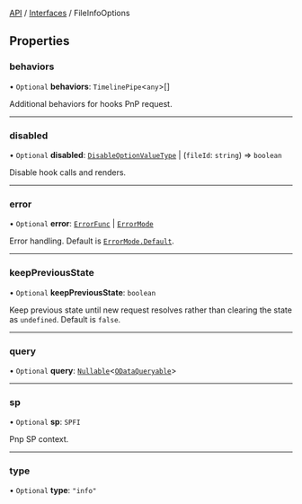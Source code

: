 [API](../index.md) / [Interfaces](index.md) / FileInfoOptions

## Properties

### behaviors

• `Optional` **behaviors**: `TimelinePipe`<`any`\>[]

Additional behaviors for hooks PnP request.

___

### disabled

• `Optional` **disabled**: [`DisableOptionValueType`](../Types/DisableOptionType.md#disableoptionvaluetype) \| (`fileId`: `string`) => `boolean`

Disable hook calls and renders.

___

### error

• `Optional` **error**: [`ErrorFunc`](../Types/ErrorFunc.md#errorfunc) \| [`ErrorMode`](../Enums/ErrorMode.md)

Error handling. Default is [`ErrorMode.Default`](../Enums/ErrorMode.md#default).

___

### keepPreviousState

• `Optional` **keepPreviousState**: `boolean`

Keep previous state until new request resolves rather than clearing the state as `undefined`. Default is `false`.

___

### query

• `Optional` **query**: [`Nullable`](../Types/NullableT.md)<[`ODataQueryable`](ODataQueryable.md)\>

___

### sp

• `Optional` **sp**: `SPFI`

Pnp SP context.

___

### type

• `Optional` **type**: ``"info"``